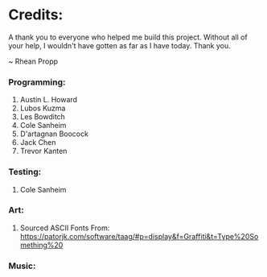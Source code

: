 # Credits:

A thank you to everyone who helped me build this project.
Without all of your help, I wouldn't have gotten as far as I have today.
Thank you.

~ Rhean Propp

### Programming:
1. Austin L. Howard
2. Lubos Kuzma
3. Les Bowditch
4. Cole Sanheim
5. D'artagnan Boocock
6. Jack Chen
7. Trevor Kanten

### Testing:
1. Cole Sanheim

### Art:
1. Sourced ASCII Fonts From: https://patorjk.com/software/taag/#p=display&f=Graffiti&t=Type%20Something%20

### Music:

